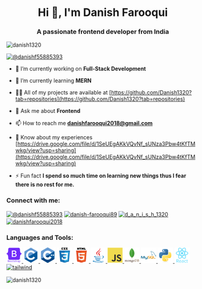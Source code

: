 <h1 align="center">Hi 👋, I'm Danish Farooqui</h1>
<h3 align="center">A passionate frontend developer from India</h3>

<p align="left"> <img src="https://komarev.com/ghpvc/?username=danish1320&label=Profile%20views&color=0e75b6&style=flat" alt="danish1320" /> </p>

<p align="left"> <a href="https://twitter.com/@danishf55885393" target="blank"><img src="https://img.shields.io/twitter/follow/@danishf55885393?logo=twitter&style=for-the-badge" alt="@danishf55885393" /></a> </p>

- 🔭 I’m currently working on **Full-Stack Development**

- 🌱 I’m currently learning **MERN**

- 👨‍💻 All of my projects are available at [https://github.com/Danish1320?tab=repositories](https://github.com/Danish1320?tab=repositories)

- 💬 Ask me about **Frontend**

- 📫 How to reach me **danishfarooqui2018@gmail.com**

- 📄 Know about my experiences [https://drive.google.com/file/d/1SeUEgAKkVQvNf_sUNza3Pbw4tKfTMwkg/view?usp=sharing](https://drive.google.com/file/d/1SeUEgAKkVQvNf_sUNza3Pbw4tKfTMwkg/view?usp=sharing)

- ⚡ Fun fact **I spend so much time on learning new things thus I fear there is no rest for me.**

<h3 align="left">Connect with me:</h3>
<p align="left">
<a href="https://twitter.com/@danishf55885393" target="blank"><img align="center" src="https://raw.githubusercontent.com/rahuldkjain/github-profile-readme-generator/master/src/images/icons/Social/twitter.svg" alt="@danishf55885393" height="30" width="40" /></a>
<a href="https://linkedin.com/in/danish-farooqui89" target="blank"><img align="center" src="https://raw.githubusercontent.com/rahuldkjain/github-profile-readme-generator/master/src/images/icons/Social/linked-in-alt.svg" alt="danish-farooqui89" height="30" width="40" /></a>
<a href="https://instagram.com/d_a_n_i_s_h_1320" target="blank"><img align="center" src="https://raw.githubusercontent.com/rahuldkjain/github-profile-readme-generator/master/src/images/icons/Social/instagram.svg" alt="d_a_n_i_s_h_1320" height="30" width="40" /></a>
<a href="https://www.leetcode.com/danishfarooqui2018" target="blank"><img align="center" src="https://raw.githubusercontent.com/rahuldkjain/github-profile-readme-generator/master/src/images/icons/Social/leet-code.svg" alt="danishfarooqui2018" height="30" width="40" /></a>
</p>

<h3 align="left">Languages and Tools:</h3>
<p align="left"> <a href="https://getbootstrap.com" target="_blank" rel="noreferrer"> <img src="https://raw.githubusercontent.com/devicons/devicon/master/icons/bootstrap/bootstrap-plain-wordmark.svg" alt="bootstrap" width="40" height="40"/> </a> <a href="https://www.cprogramming.com/" target="_blank" rel="noreferrer"> <img src="https://raw.githubusercontent.com/devicons/devicon/master/icons/c/c-original.svg" alt="c" width="40" height="40"/> </a> <a href="https://www.w3schools.com/cpp/" target="_blank" rel="noreferrer"> <img src="https://raw.githubusercontent.com/devicons/devicon/master/icons/cplusplus/cplusplus-original.svg" alt="cplusplus" width="40" height="40"/> </a> <a href="https://www.w3schools.com/css/" target="_blank" rel="noreferrer"> <img src="https://raw.githubusercontent.com/devicons/devicon/master/icons/css3/css3-original-wordmark.svg" alt="css3" width="40" height="40"/> </a> <a href="https://www.w3.org/html/" target="_blank" rel="noreferrer"> <img src="https://raw.githubusercontent.com/devicons/devicon/master/icons/html5/html5-original-wordmark.svg" alt="html5" width="40" height="40"/> </a> <a href="https://www.java.com" target="_blank" rel="noreferrer"> <img src="https://raw.githubusercontent.com/devicons/devicon/master/icons/java/java-original.svg" alt="java" width="40" height="40"/> </a> <a href="https://developer.mozilla.org/en-US/docs/Web/JavaScript" target="_blank" rel="noreferrer"> <img src="https://raw.githubusercontent.com/devicons/devicon/master/icons/javascript/javascript-original.svg" alt="javascript" width="40" height="40"/> </a> <a href="https://www.mongodb.com/" target="_blank" rel="noreferrer"> <img src="https://raw.githubusercontent.com/devicons/devicon/master/icons/mongodb/mongodb-original-wordmark.svg" alt="mongodb" width="40" height="40"/> </a> <a href="https://www.mysql.com/" target="_blank" rel="noreferrer"> <img src="https://raw.githubusercontent.com/devicons/devicon/master/icons/mysql/mysql-original-wordmark.svg" alt="mysql" width="40" height="40"/> </a> <a href="https://www.python.org" target="_blank" rel="noreferrer"> <img src="https://raw.githubusercontent.com/devicons/devicon/master/icons/python/python-original.svg" alt="python" width="40" height="40"/> </a> <a href="https://reactjs.org/" target="_blank" rel="noreferrer"> <img src="https://raw.githubusercontent.com/devicons/devicon/master/icons/react/react-original-wordmark.svg" alt="react" width="40" height="40"/> </a> <a href="https://tailwindcss.com/" target="_blank" rel="noreferrer"> <img src="https://www.vectorlogo.zone/logos/tailwindcss/tailwindcss-icon.svg" alt="tailwind" width="40" height="40"/> </a> </p>

<p><img align="center" src="https://github-readme-stats.vercel.app/api/top-langs?username=danish1320&show_icons=true&locale=en&layout=compact" alt="danish1320" /></p>
